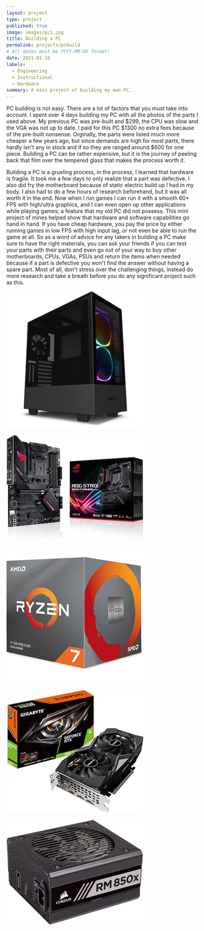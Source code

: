 ```yaml
---
layout: project
type: project
published: true
image: images/pc1.jpg
title: Building a PC
permalink: projects/pcbuild
# All dates must be YYYY-MM-DD format!
date: 2021-01-10
labels:
  - Engineering
  - Instructional
  - Hardware
summary: A mini project of building my own PC.
---
```


PC building is not easy. There are a lot of factors that you must take into account. I spent over 4 days building my PC with all the photos of the parts I used above. My previous PC was pre-built and $299, the CPU was slow and the VGA was not up to date. I paid for this PC $1300 no extra fees because of the pre-built nonsense. Orginally, the parts were listed much more cheaper a few years ago, but since demands are high for most parts, there hardly isn't any in stock and if so they are ranged around $600 for one piece. Building a PC can be rather expensive, but it is the journey of peeling back that film over the tempered glass that makes the process worth it.

Building a PC is a grueling process, in the process, I learned that hardware is fragile. It took me a few days to only realize that a part was defective. I also did fry the motherboard because of static electric build up I had in my body. I also had to do a few hours of research beforehand, but it was all worth it in the end. Now when I run games I can run it with a smooth 60+ FPS with high/ultra graphics, and I can even open up other applications while playing games; a feature that my old PC did not possess. This mini project of mines helped show that hardware and software capabilities go hand in hand. If you have cheap hardware, you pay the price by either running games in low FPS with high input lag, or not even be able to run the game at all. So as a word of advice for any takers in building a PC make sure to have the right materials, you can ask your friends if you can test your parts with their parts and even go out of your way to buy other motherboards, CPUs, VGAs, PSUs and return the items when needed because if a part is defective you won't find the answer without having a spare part. Most of all, don't stress over the challenging things, instead do more research and take a breath before you do any significant project such as this. 

<div class="ui small rounded images">
  <p><a href="https://www.amazon.com/NZXT-H510-Elite-Dual-Tempered-Water-Cooling/dp/B07TD9VTVQ/ref=sr_1_1_sspa?crid=34AY8TPCQ0Y73&dchild=1&keywords=nzxt+h510+elite&qid=1611205947&sprefix=nzxt+h510+e%2Caps%2C255&sr=8-1-spons&psc=1&spLa=ZW5jcnlwdGVkUXVhbGlmaWVyPUExTDBNWEJIODQ0WDBIJmVuY3J5cHRlZElkPUEwNTQ2OTA5TkdGTzc3TUY5TDlKJmVuY3J5cHRlZEFkSWQ9QTA4MjAwNTNaUDZBVks5WDc5WkMmd2lkZ2V0TmFtZT1zcF9hdGYmYWN0aW9uPWNsaWNrUmVkaXJlY3QmZG9Ob3RMb2dDbGljaz10cnVl"><img class="ui image" src="../images/Case.jpg"></a></p>
  <p><a href="https://www.amazon.com/ASUS-ROG-B550-F-Motherboard-Addressable/dp/B088W7RKVZ/ref=sr_1_4?dchild=1&keywords=asus+motherboard&qid=1611207160&sr=8-4"><img class="ui image" src="../images/motherboard.jpg"></a></p>
  <p><a href="https://www.amazon.com/AMD-Ryzen-3700X-16-Thread-Processor/dp/B07SXMZLPK/ref=sr_1_1?crid=3TT1RVLN7HHPS&dchild=1&keywords=ryzen+7+3600x&qid=1611205919&sprefix=ryzne+7%2Caps%2C254&sr=8-1"><img class="ui image" src="../images/ryzen.jpg"></a></p>
  <p><a href="https://www.amazon.com/gp/product/B07NJPKZQG/ref=ppx_yo_dt_b_asin_title_o05_s00?ie=UTF8&psc=1"><img class="ui image" src="../images/gigabyte.jpg"></a></p>
  <p><a href="https://www.amazon.com/CORSAIR-RM850x-Certified-Modular-Supply/dp/B015YEI8JG/ref=sr_1_4?crid=3S2YSQZTS5GYQ&dchild=1&keywords=corsair+850w+power+supply&qid=1611206026&s=electronics&sprefix=corsair+850%2Celectronics%2C251&sr=1-4"><img class="ui image" src="../images/Powersupply.jpg"></a>
  </p>
</div>
